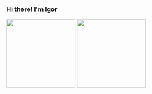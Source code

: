 ### Hi there! I'm Igor

<div>
  <img height="180em" src="https://github-readme-stats.vercel.app/api?username=igorrCarvalho&show_icons=true&theme=radical&count_private=true">
  <img height="180em" src="https://github-readme-stats.vercel.app/api/top-langs/?username=igorrCarvalho">
</div>
